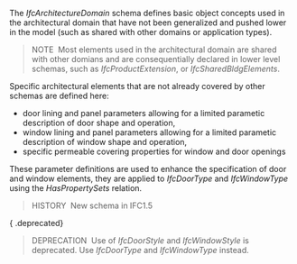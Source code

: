 The _IfcArchitectureDomain_ schema defines basic object concepts used in the architectural domain that have not been generalized and pushed lower in the model (such as shared with other domains or application types).

> NOTE&nbsp; Most elements used in the architectural domain are shared with other domians and are consequentially declared in lower level schemas, such as _IfcProductExtension_, or _IfcSharedBldgElements_.

Specific architectural elements that are not already covered by other schemas are defined here:

* door lining and panel parameters allowing for a limited parametic description of door shape and operation,
* window lining and panel parameters allowing for a limited parametic description of window shape and operation,
* specific permeable covering properties for window and door openings

These parameter definitions are used to enhance the specification of door and window elements, they are applied to _IfcDoorType_ and _IfcWindowType_ using the _HasPropertySets_ relation.

> HISTORY&nbsp; New schema in IFC1.5

{ .deprecated}
> DEPRECATION&nbsp; Use of _IfcDoorStyle_ and _IfcWindowStyle_ is deprecated. Use _IfcDoorType_ and _IfcWindowType_ instead.
